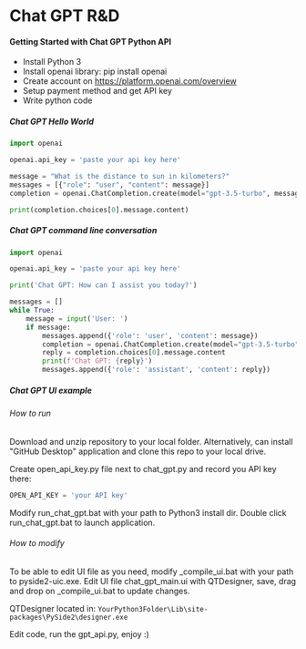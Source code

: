 # Chat GPT R&D

#### Getting Started with Chat GPT Python API
- Install Python 3
- Install openai library: pip install openai
- Create account on https://platform.openai.com/overview
- Setup payment method and get API key
- Write python code

##### Chat GPT Hello World
```Python
import openai

openai.api_key = 'paste your api key here'

message = "What is the distance to sun in kilometers?"
messages = [{"role": "user", "content": message}]
completion = openai.ChatCompletion.create(model="gpt-3.5-turbo", messages=messages)

print(completion.choices[0].message.content)
```

##### Chat GPT command line conversation
```Python
import openai

openai.api_key = 'paste your api key here'

print('Chat GPT: How can I assist you today?')

messages = []
while True:
    message = input('User: ')
    if message:
        messages.append({'role': 'user', 'content': message})
        completion = openai.ChatCompletion.create(model="gpt-3.5-turbo", messages=messages)
        reply = completion.choices[0].message.content
        print(f'Chat GPT: {reply}')
        messages.append({'role': 'assistant', 'content': reply})
```

##### Chat GPT UI example
###### How to run
Download and unzip repository to your local folder.
Alternatively, can install "GitHub Desktop" application and clone this repo to your local drive. 

Create open_api_key.py file next to chat_gpt.py and record you API key there:

```Python
OPEN_API_KEY = 'your API key'
```

Modify run_chat_gpt.bat with your path to Python3 install dir. Double click run_chat_gpt.bat to launch application.

###### How to modify
To be able to edit UI file as you need, modify _compile_ui.bat with your path to pyside2-uic.exe.
Edit UI file chat_gpt_main.ui with QTDesigner, save, drag and drop on _compile_ui.bat to update changes.

QTDesigner located in: `YourPython3Folder\Lib\site-packages\PySide2\designer.exe`

Edit code, run the gpt_api.py, enjoy :)
